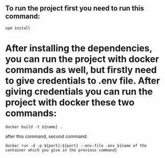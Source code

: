 ## To run the project first you need to run this command:

```shell
npm install
```

# After installing the dependencies, you can run the project with docker commands as well, but firstly need to give credentials to .env file. After giving credentials you can run the project with docker these two commands:

```docker
docker build -t ${name} .
```
after this command, second command:

```docker 
docker run -d -p ${port}:${port} --env-file .env ${name of the container which you give in the previous command}
```